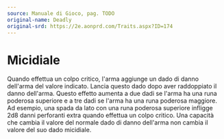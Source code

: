 ```yaml
---
source: Manuale di Gioco, pag. TODO
original-name: Deadly
original-srd: https://2e.aonprd.com/Traits.aspx?ID=174
---
```


# Micidiale

Quando effettua un colpo critico, l'arma aggiunge un dado di danno dell'arma del
valore indicato. Lancia questo dado dopo aver raddoppiato il danno dell'arma.
Questo effetto aumenta a due dadi se l'arma ha una runa poderosa superiore e a
tre dadi se l'arma ha una runa poderosa maggiore. Ad esempio, una spada da lato
con una runa poderosa superiore infligge 2d8 danni perforanti extra quando
effettua un colpo critico. Una capacità che cambia il valore del normale dado di
danno dell'arma non cambia il valore del suo dado micidiale.
